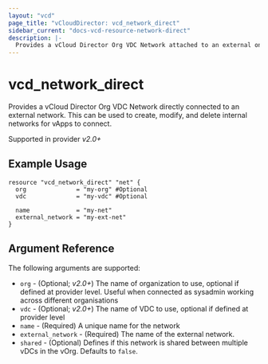 ```yaml
---
layout: "vcd"
page_title: "vCloudDirector: vcd_network_direct"
sidebar_current: "docs-vcd-resource-network-direct"
description: |-
  Provides a vCloud Director Org VDC Network attached to an external one. This can be used to create, modify, and delete internal networks for vApps to connect.
---
```


# vcd\_network\_direct

Provides a vCloud Director Org VDC Network directly connected to an external network. This can be used to create,
modify, and delete internal networks for vApps to connect.

Supported in provider *v2.0+*

## Example Usage

```hcl
resource "vcd_network_direct" "net" {
  org              = "my-org" #Optional
  vdc              = "my-vdc" #Optional

  name             = "my-net"
  external_network = "my-ext-net"
}
```

## Argument Reference

The following arguments are supported:

* `org` - (Optional; *v2.0+*) The name of organization to use, optional if defined at provider level. Useful when 
  connected as sysadmin working across different organisations
* `vdc` - (Optional; *v2.0+*) The name of VDC to use, optional if defined at provider level
* `name` - (Required) A unique name for the network
* `external_network` - (Required) The name of the external network.
* `shared` - (Optional) Defines if this network is shared between multiple vDCs
  in the vOrg.  Defaults to `false`.

